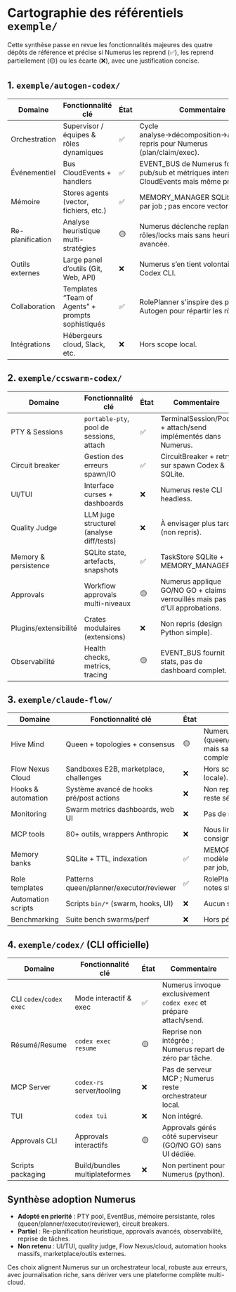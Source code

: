 # Cartographie des référentiels `exemple/`

Cette synthèse passe en revue les fonctionnalités majeures des quatre dépôts de référence et précise si Numerus les
reprend (✅), les reprend partiellement (🟡) ou les écarte (❌), avec une justification concise.

## 1. `exemple/autogen-codex/`

| Domaine | Fonctionnalité clé | État | Commentaire |
|---------|--------------------|------|-------------|
| Orchestration | Supervisor / équipes & rôles dynamiques | ✅ | Cycle analyse→décomposition→assignation repris pour Numerus (plan/claim/exec). |
| Événementiel | Bus CloudEvents + handlers | ✅ | EVENT_BUS de Numerus fournit pub/sub et métriques internes, sans CloudEvents mais même principe. |
| Mémoire | Stores agents (vector, fichiers, etc.) | ✅ | MEMORY_MANAGER SQLite + cache par job ; pas encore vectoriel. |
| Re-planification | Analyse heuristique multi-stratégies | 🟡 | Numerus déclenche replan via rôles/locks mais sans heuristique avancée. |
| Outils externes | Large panel d’outils (Git, Web, API) | ❌ | Numerus s’en tient volontairement à Codex CLI. |
| Collaboration | Templates “Team of Agents” + prompts sophistiqués | ✅ | RolePlanner s’inspire des prompts Autogen pour répartir les rôles. |
| Intégrations | Hébergeurs cloud, Slack, etc. | ❌ | Hors scope local. |

## 2. `exemple/ccswarm-codex/`

| Domaine | Fonctionnalité clé | État | Commentaire |
|---------|--------------------|------|-------------|
| PTY & Sessions | `portable-pty`, pool de sessions, attach | ✅ | TerminalSession/Pool + attach/send implémentés dans Numerus. |
| Circuit breaker | Gestion des erreurs spawn/IO | ✅ | CircuitBreaker + retry sur spawn Codex & SQLite. |
| UI/TUI | Interface curses + dashboards | ❌ | Numerus reste CLI headless. |
| Quality Judge | LLM juge structurel (analyse diff/tests) | ❌ | À envisager plus tard (non repris). |
| Memory & persistence | SQLite state, artefacts, snapshots | ✅ | TaskStore SQLite + MEMORY_MANAGER. |
| Approvals | Workflow approvals multi-niveaux | 🟡 | Numerus applique GO/NO GO + claims verrouillés mais pas d’UI approbations. |
| Plugins/extensibilité | Crates modulaires (extensions) | ❌ | Non repris (design Python simple). |
| Observabilité | Health checks, metrics, tracing | 🟡 | EVENT_BUS fournit stats, pas de dashboard complet. |

## 3. `exemple/claude-flow/`

| Domaine | Fonctionnalité clé | État | Commentaire |
|---------|--------------------|------|-------------|
| Hive Mind | Queen + topologies + consensus | 🟡 | Numerus introduit rôles (queen/planner/executor/reviewer) mais sans topologies ni consensus complet. |
| Flow Nexus Cloud | Sandboxes E2B, marketplace, challenges | ❌ | Hors scope (exécution purement locale). |
| Hooks & automation | Système avancé de hooks pré/post actions | ❌ | Non repris—workflow Numerus reste séquentiel. |
| Monitoring | Swarm metrics dashboards, web UI | ❌ | Pas de monitoring visuel. |
| MCP tools | 80+ outils, wrappers Anthropic | ❌ | Nous limitons à Codex CLI par consigne. |
| Memory banks | SQLite + TTL, indexation | ✅ | MEMORY_MANAGER dérivé du modèle Claude-Flow (banques par job, cache). |
| Role templates | Patterns queen/planner/executor/reviewer | ✅ | RolePlanner reprend ces rôles et notes stratégiques. |
| Automation scripts | Scripts `bin/*` (swarm, hooks, UI) | ❌ | Aucun script Node repris. |
| Benchmarking | Suite bench swarms/perf | ❌ | Hors périmètre Numerus. |

## 4. `exemple/codex/` (CLI officielle)

| Domaine | Fonctionnalité clé | État | Commentaire |
|---------|--------------------|------|-------------|
| CLI `codex`/`codex exec` | Mode interactif & exec | ✅ | Numerus invoque exclusivement `codex exec` et prépare attach/send. |
| Résumé/Resume | `codex exec resume` | 🟡 | Reprise non intégrée ; Numerus repart de zéro par tâche. |
| MCP Server | `codex-rs` server/tooling | ❌ | Pas de serveur MCP ; Numerus reste orchestrateur local. |
| TUI | `codex tui` | ❌ | Non intégré. |
| Approvals CLI | Approvals interactifs | 🟡 | Approvals gérés côté superviseur (GO/NO GO) sans UI dédiée. |
| Scripts packaging | Build/bundles multiplateformes | ❌ | Non pertinent pour Numerus (python). |

## Synthèse adoption Numerus

- **Adopté en priorité** : PTY pool, EventBus, mémoire persistante, roles (queen/planner/executor/reviewer), circuit breakers.
- **Partiel** : Re-planification heuristique, approvals avancés, observabilité, reprise de tâches.
- **Non retenu** : UI/TUI, quality judge, Flow Nexus/cloud, automation hooks massifs, marketplace/outils externes.

Ces choix alignent Numerus sur un orchestrateur local, robuste aux erreurs, avec journalisation riche, sans dériver vers une
plateforme complète multi-cloud.


